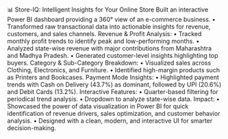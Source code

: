 📊 Store-IQ: Intelligent Insights for Your Online Store
Built an interactive Power BI dashboard providing a 360° view of an e-commerce business.
•	Transformed raw transactional data into actionable insights for revenue, customers, and sales channels.
Revenue & Profit Analysis:
•	Tracked monthly profit trends to identify peak and low-performing months.
•	Analyzed state-wise revenue with major contributions from Maharashtra and Madhya Pradesh.
•	Generated customer-level insights highlighting top buyers.
Category & Sub-Category Breakdown:
• Visualized sales across Clothing, Electronics, and Furniture.
•	Identified high-margin products such as Printers and Bookcases.
Payment Mode Insights:
•	Highlighted payment trends with Cash on Delivery (43.7%) as dominant, followed by UPI (20.6%) and Debit Cards (13.2%).
Interactive Features:
• Quarter-based filtering for periodical trend analysis.
•	Dropdown to analyze state-wise data.
Impact:
•	Showcased the power of data visualization in Power BI for quick identification of revenue drivers, sales optimization, and customer behavior analysis.
•	Designed with a clean, modern, and interactive UI for smarter decision-making.

